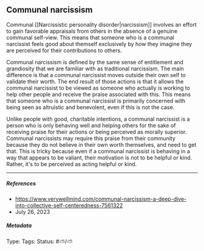 ## Communal narcissism # 

Communal [[Narcissistic personality disorder|narcissism]] involves an effort to gain favorable appraisals from others in the absence of a genuine communal self-view. This means that someone who is a communal narcissist feels good about themself exclusively by how they imagine they are perceived for their contributions to others.

Communal narcissism is defined by the same sense of entitlement and grandiosity that we are familiar with as traditional narcissism. The main difference is that a communal narcissist moves outside their own self to validate their worth. The end result of those actions is that it allows the communal narcissist to be viewed as someone who actually is working to help other people and receive the praise associated with this. This means that someone who is a communal narcissist is primarily concerned with being seen as altruistic and benevolent, even if this is not the case.

Unlike people with good, charitable intentions, a communal narcissist is a person who is only behaving well and helping others for the sake of receiving praise for their actions or being perceived as morally superior. Communal narcissists may require this praise from their community because they do not believe in their own worth themselves, and need to get that. This is tricky because even if a communal narcissist is behaving in a way that appears to be valiant, their motivation is not to be helpful or kind. Rather, it's to be perceived as acting helpful or kind.

___

##### References

- https://www.verywellmind.com/communal-narcissism-a-deep-dive-into-collective-self-centeredness-7561322
- July 26, 2023

##### Metadata

Type: 
Tags:
Status: #⛅️/⛅️